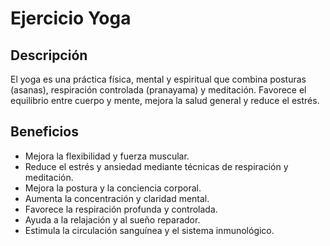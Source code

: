 # Ejercicio Yoga

## Descripción  
El yoga es una práctica física, mental y espiritual que combina posturas (asanas), respiración controlada (pranayama) y meditación. Favorece el equilibrio entre cuerpo y mente, mejora la salud general y reduce el estrés.

## Beneficios

 + Mejora la flexibilidad y fuerza muscular.  
 + Reduce el estrés y ansiedad mediante técnicas de respiración y meditación.  
 + Mejora la postura y la conciencia corporal.  
 + Aumenta la concentración y claridad mental.  
 + Favorece la respiración profunda y controlada.  
 + Ayuda a la relajación y al sueño reparador.  
 + Estimula la circulación sanguínea y el sistema inmunológico.
